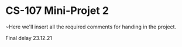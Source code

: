 # CS-107 Mini-Projet 2

~Here we'll insert all the required comments for handing in the project.

Final delay 23.12.21
